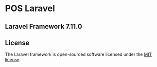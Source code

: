 # POS Laravel


## Laravel Framework 7.11.0



## License

The Laravel framework is open-sourced software licensed under the [MIT license](https://opensource.org/licenses/MIT).
